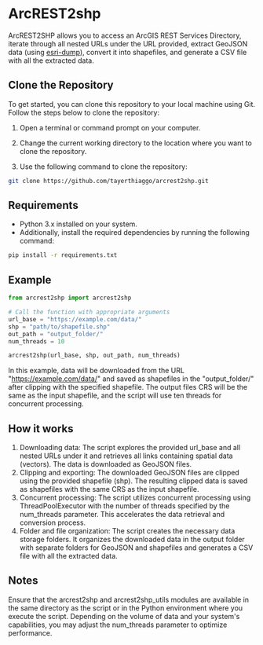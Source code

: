 # ArcREST2shp

ArcREST2SHP allows you to access an ArcGIS REST Services Directory, iterate through all nested URLs under the URL provided, extract GeoJSON data (using [esri-dump](https://github.com/openaddresses/pyesridump)), convert it into shapefiles, and generate a CSV file with all the extracted data. 

## Clone the Repository
To get started, you can clone this repository to your local machine using Git. Follow the steps below to clone the repository:

1. Open a terminal or command prompt on your computer.

2. Change the current working directory to the location where you want to clone the repository.

3. Use the following command to clone the repository:

```bash
git clone https://github.com/tayerthiaggo/arcrest2shp.git
```

## Requirements
- Python 3.x installed on your system.
- Additionally, install the required dependencies by running the following command:

```bash
pip install -r requirements.txt
```

## Example
```python
from arcrest2shp import arcrest2shp

# Call the function with appropriate arguments
url_base = "https://example.com/data/"
shp = "path/to/shapefile.shp"
out_path = "output_folder/"
num_threads = 10

arcrest2shp(url_base, shp, out_path, num_threads)
```
In this example, data will be downloaded from the URL "https://example.com/data/" and saved as shapefiles in the "output_folder/" after clipping with the specified shapefile. The output files CRS will be the same as the input shapefile, and the script will use ten threads for concurrent processing.

## How it works
1. Downloading data: The script explores the provided url_base and all nested URLs under it and retrieves all links containing spatial data (vectors). The data is downloaded as GeoJSON files.
2. Clipping and exporting: The downloaded GeoJSON files are clipped using the provided shapefile (shp). The resulting clipped data is saved as shapefiles with the same CRS as the input shapefile.
3. Concurrent processing: The script utilizes concurrent processing using ThreadPoolExecutor with the number of threads specified by the num_threads parameter. This accelerates the data retrieval and conversion process.
4. Folder and file organization: The script creates the necessary data storage folders. It organizes the downloaded data in the output folder with separate folders for GeoJSON and shapefiles and generates a CSV file with all the extracted data.

## Notes
Ensure that the arcrest2shp and arcrest2shp_utils modules are available in the same directory as the script or in the Python environment where you execute the script.
Depending on the volume of data and your system's capabilities, you may adjust the num_threads parameter to optimize performance.
